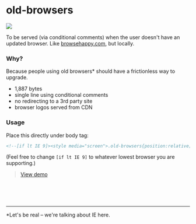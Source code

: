 # old-browsers
![](http://kni-labs.github.io/old-browsers/img/preview.jpg)

To be served (via conditional comments) when the user doesn't have an updated browser. Like [browsehappy.com](http://browsehappy.com), but locally.

### Why?
Because people using old browsers* should have a frictionless way to upgrade. 

- 1,887 bytes 
- single line using conditional comments
- no redirecting to a 3rd party site
- browser logos served from CDN

### Usage
Place this directly under body tag:

```html
<!--[if lt IE 9]><style media="screen">.old-browsers{position:relative;background:#fff;width:100%;height:100%;color:#000;font-family:sans-serif;font-size:20px;text-align:center;padding:0;margin:0}.old-browsers h2{padding:20px 0}.old-browsers p,.old-browsers ul{margin:0 auto}.old-browsers p{max-width:700px;padding-b=ottom:50px;line-height:1.4em}.old-browsers ul li{display:inline-block;padding:0 25px}.old-browsers ul li img{width:115px; border: 0;}.old-browsers ul li p{padding-top:15px;color:#249AE1}body{margin:0;padding:0}</style><div class="old-browsers"><h2>Browser out of date.</h2><p>It appears you're running on a very old web browser that we're unable to support. If you would like to view the site you'll need to update your browser. Please choose from any of the following modern browsers. Thanks!</p><ul><li> <a href="https://www.google.com/intl/en/chrome/browser/desktop/index.html#brand=CHMB&utm_campaign=en&utm_source=en-ha-na-us-sk&utm_medium=ha"> <img src="http://kni-labs.github.io/old-browsers/img/chrome_128x128.png" alt="Google Chrome"><p>Google Chrome</p> </a></li><li> <a href="https://www.mozilla.org/en-US/firefox/new/"> <img src="http://kni-labs.github.io/old-browsers/img/firefox_128x128.png" alt="Mozilla Firefox"><p>Mozilla Firefox</p> </a></li><li> <a href="https://support.apple.com/downloads/safari"> <img src="http://kni-labs.github.io/old-browsers/img/safari_128x128.png" alt="Safari"><p>Safari</p> </a></li><li> <a href="http://windows.microsoft.com/en-us/internet-explorer/download-ie"> <img src="http://kni-labs.github.io/old-browsers/img/internet-explorer_128x128.png" alt="Internet Explorer"><p>Internet Explorer</p> </a></li><li> <a href="https://www.microsoft.com/en-us/windows/microsoft-edge"> <img src="http://kni-labs.github.io/old-browsers/img/edge_128x128.png" alt="Internet Explorer"><p>Microsoft Edge</p> </a></li></ul></div><![endif]-->
```
(Feel free to change `[if lt IE 9]` to whatever lowest browser you are supporting.)

> [View demo](http://kni-labs.github.io/old-browsers/)

<br><br><br>
<hr>
*Let's be real – we're talking about IE here.

